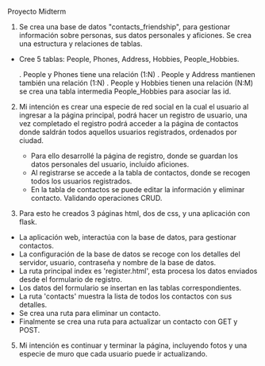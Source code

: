 Proyecto Midterm

1. Se crea una base de datos "contacts_friendship", para gestionar información sobre personas,
sus datos personales y aficiones. Se crea una estructura y relaciones de tablas.

- Cree 5 tablas: People, Phones, Address, Hobbies, People_Hobbies.

  . People y Phones tiene una relación (1:N)
  . People y Address mantienen también una relación (1:N)
  . People y Hobbies tienen una relación (N:M) se crea una tabla intermedia 
    People_Hobbies para asociar las id.

2. Mi intención es crear una especie de red social en la cual el usuario al ingresar a la página principal, podrá hacer un registro de usuario, una vez completado el registro podrá acceder a la página de contactos donde saldrán todos aquellos usuarios registrados, ordenados por ciudad.

   - Para ello desarrollé la página de registro, donde se guardan los datos personales del usuario, incluido aficiones.
   - Al registrarse se accede a la tabla de contactos, donde se recogen todos los usuarios registrados.
   - En la tabla de contactos se puede editar la información y eliminar contacto. Validando operaciones CRUD.
  
3. Para esto he creados 3 páginas html, dos de css, y una aplicación con flask.

  - La aplicación web, interactúa con la base de datos, para gestionar contactos.
  -  La configuración de la base de datos se recoge con los detalles del servidor, usuario, contraseña y nombre de la base de datos.
  -  La ruta principal index es 'register.html', esta procesa los datos enviados desde el formulario de registro.
  -  Los datos del formulario se insertan en las tablas correspondientes.
  -  La ruta 'contacts' muestra la lista de todos los contactos con sus detalles.
  -  Se crea una ruta para eliminar un contacto.
  -  Finalmente se crea una ruta para actualizar un contacto con GET y POST.

5. Mi intención es continuar y terminar la página, incluyendo fotos y una especie de muro que cada usuario puede ir actualizando.
